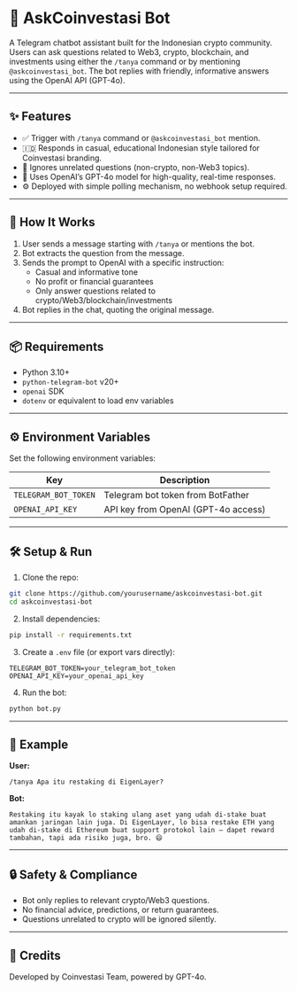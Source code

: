 # 🤖 AskCoinvestasi Bot

A Telegram chatbot assistant built for the Indonesian crypto community. Users can ask questions related to Web3, crypto, blockchain, and investments using either the `/tanya` command or by mentioning `@askcoinvestasi_bot`. The bot replies with friendly, informative answers using the OpenAI API (GPT-4o).

---

## ✨ Features

- ✅ Trigger with `/tanya` command or `@askcoinvestasi_bot` mention.
- 🇮🇩 Responds in casual, educational Indonesian style tailored for Coinvestasi branding.
- 🔐 Ignores unrelated questions (non-crypto, non-Web3 topics).
- 💬 Uses OpenAI’s GPT-4o model for high-quality, real-time responses.
- ⚙️ Deployed with simple polling mechanism, no webhook setup required.

---

## 🧠 How It Works

1. User sends a message starting with `/tanya` or mentions the bot.
2. Bot extracts the question from the message.
3. Sends the prompt to OpenAI with a specific instruction:
   - Casual and informative tone
   - No profit or financial guarantees
   - Only answer questions related to crypto/Web3/blockchain/investments
4. Bot replies in the chat, quoting the original message.

---

## 📦 Requirements

- Python 3.10+
- `python-telegram-bot` v20+
- `openai` SDK
- `dotenv` or equivalent to load env variables

---

## ⚙️ Environment Variables

Set the following environment variables:

| Key                | Description                          |
|--------------------|--------------------------------------|
| `TELEGRAM_BOT_TOKEN` | Telegram bot token from BotFather    |
| `OPENAI_API_KEY`     | API key from OpenAI (GPT-4o access) |

---

## 🛠 Setup & Run

1. Clone the repo:

```bash
git clone https://github.com/yourusername/askcoinvestasi-bot.git
cd askcoinvestasi-bot
```

2. Install dependencies:

```bash
pip install -r requirements.txt
```

3. Create a `.env` file (or export vars directly):

```env
TELEGRAM_BOT_TOKEN=your_telegram_bot_token
OPENAI_API_KEY=your_openai_api_key
```

4. Run the bot:

```bash
python bot.py
```

---

## 🧪 Example

**User:**

```
/tanya Apa itu restaking di EigenLayer?
```

**Bot:**

```
Restaking itu kayak lo staking ulang aset yang udah di-stake buat amankan jaringan lain juga. Di EigenLayer, lo bisa restake ETH yang udah di-stake di Ethereum buat support protokol lain — dapet reward tambahan, tapi ada risiko juga, bro. 😄
```

---

## 🔒 Safety & Compliance

- Bot only replies to relevant crypto/Web3 questions.
- No financial advice, predictions, or return guarantees.
- Questions unrelated to crypto will be ignored silently.

---

## 🙌 Credits

Developed by Coinvestasi Team, powered by GPT-4o.
